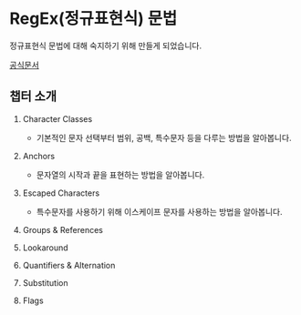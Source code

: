 # RegEx(정규표현식) 문법

정규표현식 문법에 대해 숙지하기 위해 만들게 되었습니다.

[공식문서](https://regexr.com/)

## 챕터 소개

1. Character Classes

   - 기본적인 문자 선택부터 범위, 공백, 특수문자 등을 다루는 방법을 알아봅니다.

2. Anchors

   - 문자열의 시작과 끝을 표현하는 방법을 알아봅니다.

3. Escaped Characters

   - 특수문자를 사용하기 위해 이스케이프 문자를 사용하는 방법을 알아봅니다.

4. Groups & References
5. Lookaround
6. Quantifiers & Alternation
7. Substitution
8. Flags

